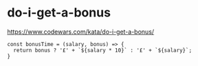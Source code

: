 # do-i-get-a-bonus
https://www.codewars.com/kata/do-i-get-a-bonus/


```
const bonusTime = (salary, bonus) => {
  return bonus ? '£' + `${salary * 10}` : '£' + `${salary}`;
}
```
